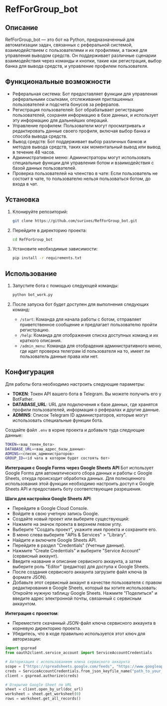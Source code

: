# RefForGroup_bot

## Описание
RefForGroup_bot — это бот на Python, предназначенный для автоматизации задач, связанных с реферальной системой, взаимодействием с пользователями и их профилями, а также для управления выводом средств. Он поддерживает различные сценарии взаимодействия через команды и кнопки, такие как регистрация, выбор банка для вывода средств, и управление профилем пользователя.

## Функциональные возможности
- Реферальная система:
  Бот предоставляет функции для управления реферальными ссылками, отслеживания приглашенных пользователей и подсчета бонусов за рефералов.
- Регистрация пользователей:
  Бот обрабатывает регистрацию пользователей, сохраняя информацию в базе данных, и использует эту информацию для дальнейших операций.
- Управление профилем:
  Пользователи могут просматривать и редактировать данные своего профиля, включая выбор банка и способа вывода средств.
- Вывод средств:
  Бот поддерживает выбор различных банков и методов вывода средств, таких как моментальный вывод или вывод в течение 48 часов.
- Административное меню:
  Администраторы могут использовать специальные функции для управления ботом и взаимодействия с базой данных пользователей.
- Проверка пользователей на членство в чате:
  Если пользователь не состоит в чате, то пользователю нельзя пользоваться ботом, до входа в чат.
  
## Установка

1. Клонируйте репозиторий:
    ```bash
    git clone https://github.com/surixes/RefForGroup_bot.git
    ```

2. Перейдите в директорию проекта:
    ```bash
    cd RefForGroup_bot
    ```

3. Установите необходимые зависимости:
    ```bash
    pip install -r requirements.txt
    ```

## Использование

1. Запустите бота с помощью следующей команды:
    ```bash
    python bot_work.py
    ```

2. После запуска бот будет доступен для выполнения следующих команд:
   - `/start`: Команда для начала работы с ботом, отправляет приветственное сообщение и предлагает пользователю пройти регистрацию.
   - `/help`: Команда для отображения списка доступных команд и их краткого описания.
   - `/admin_menu`: Команда для отобрадения административного меню, где идет проверка телеграм id пользователя на то, имеет ли пользователь данные права или нет.

## Конфигурация

Для работы бота необходимо настроить следующие параметры:
- **TOKEN**: Токен API вашего бота в Telegram. Вы можете получить его у BotFather.
- **DATABASE_URL**: URL для подключения к базе данных, где хранятся профили пользователей, информация о рефералах и другие данные.
- **ADMINS**: Список Telegram ID администраторов, которые могут использовать специальные функции бота.

Создайте файл `.env` в корне проекта и добавьте туда следующие данные:
```bash
TOKEN=<ваш_токен_бота>
DATABASE_URL=<ваш_адрес_базы_данных>
ADMINS=<список_администраторов>
GROUP_ID=<id чата в котором будет состоять бот>
```

**Интеграция с Google Forms через Google Sheets API**
Бот использует Google Forms для автоматического сбора данных и работы с Google Sheets, откуда происходит обработка данных. Для полноценного использования этой функции необходимо настроить доступ к Google Sheets API и предоставить боту соответствующие разрешения.

**Шаги для настройки Google Sheets API**:
- Перейдите в Google Cloud Console.
- Войдите в свою учетную запись Google.
- Создайте новый проект или выберите существующий:
- Нажмите на значок проекта в верхнем левом углу.
- Выберите "Создать проект", укажите имя проекта и сохраните его.
- В меню слева выберите "APIs & Services" > "Library".
- Найдите и включите Google Sheets API.
- Перейдите в раздел "Credentials" (Учетные данные).
- Нажмите "Create Credentials" и выберите "Service Account" (сервисный аккаунт).
- Введите название и описание сервисного аккаунта, а затем выберите роль "Editor" (редактор) для доступа к Google Sheets.
- После создания сервисного аккаунта загрузите файл ключа (в формате JSON).
- Добавьте этот сервисный аккаунт в качестве пользователя с правом редактирования в Google Sheets, который вы хотите использовать:
    Откройте нужную таблицу Google Sheets.
    Нажмите "Поделиться" и введите адрес электронной почты, связанный с сервисным аккаунтом.
  
**Интеграция с проектом**:
- Переместите скачанный JSON-файл ключа сервисного аккаунта в корневую директорию проекта.
- Убедитесь, что в коде правильно используется этот ключ для авторизации:
```Python
import gspread
from oauth2client.service_account import ServiceAccountCredentials

# Авторизация с использованием ключа сервисного аккаунта
scope = ["https://spreadsheets.google.com/feeds", "https://www.googleapis.com/auth/drive"]
creds = ServiceAccountCredentials.from_json_keyfile_name("path_to_your_json_key_file.json", scope)
client = gspread.authorize(creds)

# Открытие Google Sheet по URL
sheet = client.open_by_url(doc_url)
worksheet = sheet.get_worksheet(0)
rows = worksheet.get_all_records()
```
